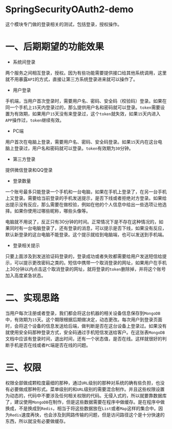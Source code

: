 # SpringSecurityOAuth2-demo

这个模块专门做的登录相关的测试，包括登录，授权操作。

# 一、后期期望的功能效果

- 系统间登录

两个服务之间相互登录，授权。因为有些功能需要提供接口给其他系统调用，这里就不用暴露`API`的方式，直接让第三方系统登录进来就可以操作了。

- 用户登录

手机端，当用户首次登录时，需要用户名、密码、安全码（校验码）登录。如果在同一个手机上`15`天内登录过的，那么提供用户名和密码就可以登录。`token`需要设置为有效期，如果用户`15`天没有来登录过，这个`token`就失效，如果`15`天内进入`APP`操作过，`token`继续有效。

- PC端

用户首次在电脑上登录，需要用户名、密码、安全码登录。如果`15`天内在这台电脑上登录过，用户名和密码就可以登录。`token`有效期为`30`分钟。



- 第三方登录

提供微信登录和QQ登录



- 登录数量

一个账号最多只能登录一个手机和一台电脑，如果在手机上登录了，在另一台手机上又登录。需要给当前登录的手机发送提示，是否下线或者拒绝对方登录。如果给出提示没有反应，那么需要在做校验，例如在他的个人信息中给出一些选项让他选择。如果你使用过哪些昵称，哪些头像等。

电脑就不用说了，反正只有30分钟的时间。正常情况下是不存在这种情况的，如果同时有一台电脑登录了，还有登录的消息，可以提示是否下线，如果没有反应，默认新登录的这台电脑不能登录。这个提示就给到电脑端，也可以发送到手机端。

- 登录相关提示

只要上面涉及到发送验证码登录的，登录成功或者失败都需要给用户发送短信给提示，可以提示更改密码之类的。短信中携带一个取消登录的网址，如果用户在手机上30分钟以内点击这个取消登录的网址，就将登录的`token`删除掉，并将这个账号加入高度紧急状态。

# 二、实现思路

当用户每次注册或者登录，我们都会将这台机器的相关设备信息保存到`MongoDB`中，有效期为`15`天。这个期限根据后期做决定，动态更改。每次用户到登录页面时，会将这个设备的信息发送给后端，做判断是否在这台设备上登录过。如果没有就使用安全码那种登录方式，安全码通过手机短信发送给客户。在这张表`MongoDB`文档中应该有登录时间，退出时间，还有一个状态值，是否在线。这样就很好的判断手机是否在线或者`PC`端是否在线的问题。



# 三、权限

权限全部做成颗粒度最细的那种，通过`URL`级别的那种对系统的确有些负担，也没有必要做成那种形式。菜单级别的和`URL`级别的需要混合制作。并且这些权限设置为动态的，代码中不要涉及任何相关权限的代码。无侵入式的，所以就要靠数据库了，建议使用`MongoDB`在制作，但是这些数据需要在程序中做缓存。是在程序中做换成，不是换成到`Redis`，相当于将这些数据放在`List`或者`Map`这样的集合中。因为`Redis`速度再快，也会涉及到网路传输的问题，但是访问路径这个是十分快速的东西，所以就没有必要做缓存。



